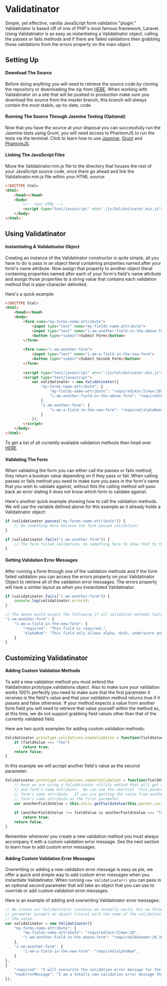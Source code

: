 # Validatinator

Simple, yet effective, vanilla JavaScript form validation "plugin." Validatinator is based off of one of PHP's most famous framework, Laravel.  Using Validatinator is as easy as instantiating a Validatinator object, calling the passes or fails methods and if there are failed validations then grabbing those validations from the errors property on the main object.

## Setting Up

#### Download The Source

Before doing anything you will need to retrieve the source code by cloning the repository or downloading the zip from [HERE](https://github.com/JenkinsDev/Validatinator/archive/master.zip).  When working with Validatinator on a site that will be pushed to production make sure you download the source from the master branch, this branch will always contain the most stable, up-to-date, code.


#### Running The Source Through Jasmine Testing (Optional)

Now that you have the source at your disposal you can successfully run the Jasmine tests using Grunt, you will need access to PhantomJS to run the tests via the terminal.  Click to learn how to use [Jasmine](http://pivotal.github.io/jasmine/), [Grunt](http://gruntjs.com/) and [PhantomJS](http://phantomjs.org/).

#### Linking The JavaScript Files

Move the Validatinator.min.js file to the directory that houses the rest of your JavaScript source code, once there go ahead and link the Validatinator.min.js file within your HTML source:

```html
<!DOCTYPE html>
<html>
    <head></head>
    <body>
        <!-- Your HTML -->
        <script type="text/javascript" src="./js/Validatinator.min.js"></script>
    </body>
</html>
```

## Using Validatinator

#### Instantiating A Validatinator Object

Creating an instance of the Validatinator constructor is quite simple, all you have to do is pass in an object literal containing properties named after your form's name attribute.  Now assign that property to another object literal containing properties named after each of your form's field's name attribute and assign those properties to a string value that contains each validation method that is pipe-character delimited.

Here's a quick example:

```html
<!DOCTYPE html>
<html>
    <head></head>
    <body>
        <form name="my-forms-name-attribute">
            <input type="text" name="my-fields-name-attribute">
            <input type="text" name="i-am-another-field-in-the-above-form">
            <button type="submit">Submit Form</button>
        </form>
        
        <form name="i-am-another-form">
            <input type="text" name="i-am-a-field-in-the-new-form">
            <button type="submit">Submit Second Form</button>
        </form>
        
        <script type="text/javascript" src="./js/Validatinator.min.js"></script>
        <script type="text/javascript">
            var validatinator = new Validatinator({
                "my-forms-name-attribute": {
                    "my-fields-name-attribute": "required|min:5|max:20",
                    "i-am-another-field-in-the-above-form": "required|between:20,30",
                },
                "i-am-another-form": {
                    "i-am-a-field-in-the-new-form": "required|alphaNum",
                }
            });
        </script>
    </body>
</html>
```

To get a list of all currently available validation methods then head over [HERE]().

#### Validating The Form

When validating the form you can either call the passes or fails method; they return a boolean value depending on if they pass or fail.  When calling passes or fails method you need to make sure you pass in the form's name that you wish to validate against, without this the calling method will pass back an error stating it does not know which form to validate against.

Here's another quick example showing how to call the validation methods.  We will use the variable defined above for this example as it already holds a Validatinator object:

```javascript
if (validatinator.passes("my-forms-name-attribute")) {
    // Do something here because the form passed validation!
}

if (validatinator.fails("i-am-another-form")) {
    // The form failed validation; do something here to show that to the user!
}
```

#### Getting Validation Error Messages

After running a form through one of the validation methods and if the form failed validation you can access the errors property on your Validatinator Object to retrieve all of the validation error messages.  The errors property will have a similar layout as when you instantiated Validatinator.

```javascript
if (validatinator.fails("i-am-another-form")) {
    console.log(validatinator.errors);
}

// The above would output the following if all validation methods failed.
"i-am-another-form": {
    "i-am-a-field-in-the-new-form": {
        "required": "This field is required.",
        "alphaNum": "This field only allows alpha, dash, underscore and numerical characters."
    }
}
```

## Customizing Validatinator

#### Adding Custom Validation Methods

To add a new validation method you must extend the Validatinator.prototype.validations object.  Also to make sure your validation works 100% perfectly you need to make sure that the first parameter it receives is the field's value and that your validation method returns true if it passes and false otherwise.  If your method expects a value from another form field you will need to retrieve that value yourself within the method as, at this time, we do not support grabbing field values other than that of the currently validated field.

Here are two quick examples for adding custom validation methods:

```javascript
Validatinator.prototype.validations.newValidation = function(fieldValue) {
    if (fieldValue === "foo")
        return true;
    return false;
}
```

In this example we will accept another field's value as the second parameter:

```javascript
Validatinator.prototype.validations.newestValidation = function(fieldValue, anotherFieldsName) {
    // Here we are using a Validatinator utility method that will get a field's value based on the field's
    // and form's name attribute.  We can use the shortcut `this.parent.currentForm` to grab the current validating
    // form's name attribute.  If you are getting the value from another, separate, form you can manually pass in that
    // form's name attribute as the first parameter.
    var anotherFieldsValue = this.utils.getFieldsValue(this.parent.currentForm, anotherFieldsName);
    
    if (anotherFieldsValue !== fieldValue && anotherFieldsValue === "foobar")
        return true;
    return false;
}
```

Remember whenever you create a new validation method you must always accompany it with a custom validation error message.  See the next section to learn how to add custom error messages.

#### Adding Custom Validation Error Messages

Overwriting or adding a new validation error message is easy as pie, we offer a quick and simple way to add custom error messages when you instantiate Validatinator.  When running `new Validatinator()` you can pass in an optional second parameter that will take an object that you can use to override or add custom validation error messages.

Here is an example of adding and overwriting Validatinator error messages:

```javascript
// We create our Validatinator instance we normally would, but we throw in a second parameter to the mix; this second
// parameter accepts an object literal with the name of the validation method as the key and the error message as
// the value.
var validatinator = new Validatinator({
    "my-forms-name-attribute": {
        "my-fields-name-attribute": "required|min:5|max:20",
        "i-am-another-field-in-the-above-form": "required|between:20,30",
    },
    "i-am-another-form": {
        "i-am-a-field-in-the-new-form": "required|alphaNum",
    }
},
{
    "required": "I will overwrite the validation error message for the `required` validation method.",
    "newErrorMessage": "I am a totally new validation error message that will be called if the `newErrorMessage` validation method were to run and fail on a form field."
});
```
